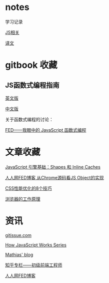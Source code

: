 # notes
学习记录

[JS相关](./js/README.md)

[译文](./translation/README.md)

# gitbook 收藏

## JS函数式编程指南

[英文版](https://mostly-adequate.gitbooks.io/mostly-adequate-guide/)

[中文版](https://llh911001.gitbooks.io/mostly-adequate-guide-chinese/content/)

关于函数式编程的讨论：

[FED——我眼中的 JavaScript 函数式编程](http://taobaofed.org/blog/2017/03/16/javascript-functional-programing/)

# 文章收藏

[JavaScript 引擎基础：Shapes 和 Inline Caches](https://mp.weixin.qq.com/s/AWzJKF1bnPe1WFI3ti5cPA)

[人人网FED博客 从Chrome源码看JS Object的实现](https://fed.renren.com/2017/04/04/chrome-object/)

[CSS性能优化的8个技巧](http://verymuch.site/2018/07/22/CSS%E6%80%A7%E8%83%BD%E4%BC%98%E5%8C%96%E7%9A%848%E4%B8%AA%E6%8A%80%E5%B7%A7/)

[浏览器的工作原理](https://www.html5rocks.com/en/tutorials/internals/howbrowserswork/)



# 资讯

[gitissue.com](https://gitissue.com/)

[How JavaScript Works Series](https://blog.sessionstack.com/@zlatkov)

[Mathias' blog](https://mathiasbynens.be/)

[知乎专栏——初级前端工程师](https://zhuanlan.zhihu.com/makewebgreatagain)

[人人网FED博客](https://fed.renren.com/)

